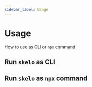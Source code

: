 ```yaml
---
sidebar_label: Usage
---
```


# Usage

How to use as CLI or `npx` command

## Run `skelo` as CLI






## Run `skelo` as `npx` command







